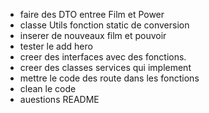 - faire des DTO entree Film et Power 
-  classe Utils fonction static de conversion
- inserer de nouveaux film et pouvoir 
- tester le add hero 
- creer des interfaces avec des fonctions.
- creer des classes services qui implement
- mettre le code des route dans les fonctions 
- clean le code 
- auestions README 